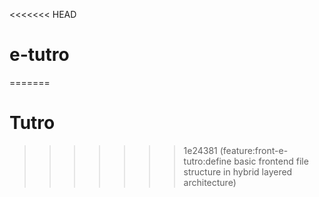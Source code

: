 <<<<<<< HEAD
# e-tutro
=======
# Tutro
>>>>>>> 1e24381 (feature:front-e-tutro:define basic frontend file structure in hybrid layered architecture)
